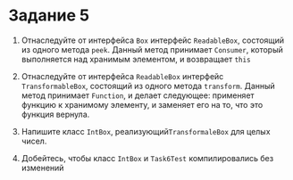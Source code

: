 # Задание 5

1. Отнаследуйте от интерфейса `Box` интерфейс `ReadableBox`, 
состоящий из одного метода `peek`. Данный метод принимает `Consumer`, который 
выполняется над хранимым элементом, и возвращает `this`

2. Отнаследуйте от интерфейса `ReadableBox` интерфейс `TransformableBox`, 
состоящий из одного метода `transform`. Данный метод принимает `Function`, и делает
следующее: применяет функцию к хранимому элементу, и заменяет его на то, что это функция
вернула.  

3. Напишите класс `IntBox`, реализующий`TransformaleBox` для целых чисел.  

3. Добейтесь, чтобы класс `IntBox` и `Task6Test` компилировались без изменений